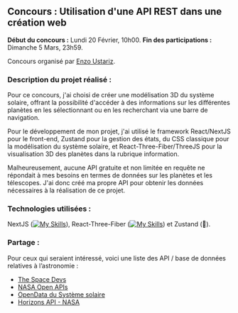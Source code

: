 ## Concours : Utilisation d'une API REST dans une création web 

**Début du concours :** Lundi 20 Février, 10h00. 
**Fin des participations :** Dimanche 5 Mars, 23h59.

Concours organisé par [Enzo Ustariz](https://www.ecole-du-web.net/).

### Description du projet réalisé :

Pour ce concours, j'ai choisi de créer une modélisation 3D du système solaire, offrant la possibilité d'accéder à des informations sur les différentes planètes en les sélectionnant ou en les recherchant via une barre de navigation.

Pour le développement de mon projet, j'ai utilisé le framework React/NextJS pour le front-end, Zustand pour la gestion des états, du CSS classique pour la modélisation du système solaire, et React-Three-Fiber/ThreeJS pour la visualisation 3D des planètes dans la rubrique information. 

Malheureusement, aucune API gratuite et non limitée en requête ne répondait à mes besoins en termes de données sur les planètes et les télescopes. J'ai donc créé ma propre API pour obtenir les données nécessaires à la réalisation de ce projet.

### Technologies utilisées :

NextJS ([![My Skills](https://skills.thijs.gg/icons?i=threejs)](https://nextjs.org/
)), React-Three-Fiber ([![My Skills](https://skills.thijs.gg/icons?i=threejs)](https://docs.pmnd.rs/react-three-fiber/)) et Zustand (🐻).

### Partage :

Pour ceux qui seraient intéressé, voici une liste des API / base de données relatives à l’astronomie : 

- [The Space Devs](https://thespacedevs.com/llapi)
- [NASA Open APIs](https://api.nasa.gov/)
- [OpenData du Système solaire](https://api.le-systeme-solaire.net/)
- [Horizons API - NASA](https://ssd.jpl.nasa.gov/horizons/app.html#/)
